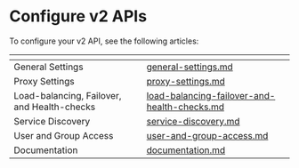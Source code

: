 # Configure v2 APIs

To configure your v2 API, see the following articles:

<table data-view="cards"><thead><tr><th></th><th data-hidden data-card-target data-type="content-ref"></th></tr></thead><tbody><tr><td>General Settings</td><td><a href="general-settings.md">general-settings.md</a></td></tr><tr><td>Proxy Settings</td><td><a href="proxy-settings.md">proxy-settings.md</a></td></tr><tr><td>Load-balancing, Failover, and Health-checks</td><td><a href="load-balancing-failover-and-health-checks.md">load-balancing-failover-and-health-checks.md</a></td></tr><tr><td>Service Discovery</td><td><a href="service-discovery.md">service-discovery.md</a></td></tr><tr><td>User and Group Access</td><td><a href="user-and-group-access.md">user-and-group-access.md</a></td></tr><tr><td>Documentation</td><td><a href="documentation.md">documentation.md</a></td></tr></tbody></table>
